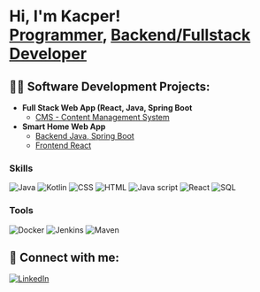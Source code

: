 <h1>Hi, I'm Kacper! <br/><a href="https://github.com/KacperC948">Programmer</a>, <a href="https://www.linkedin.com/in/kacper-cichosz/">Backend/Fullstack Developer</a>

<h2>👨‍💻 Software Development Projects:</h2>

- <b>Full Stack Web App (React, Java, Spring Boot</b>
  - [CMS - Content Management System](https://github.com/KacperC948/CMS)
- <b>Smart Home Web App</b>
  - [Backend Java, Spring Boot](https://github.com/KacperC948/SmartHomeBackend)
  - [Frontend React](https://github.com/KacperC948/SmartHomeFrontend)

### Skills

![Java](https://img.shields.io/badge/Java-ED8B00?style=for-the-badge&logo=openjdk&logoColor=white)
![Kotlin](https://img.shields.io/badge/Kotlin-7F52FF?style=for-the-badge&logo=Kotlin&logoColor=white)
![CSS](https://img.shields.io/badge/HTML5-E34F26?style=for-the-badge&logo=html5&logoColor=white)
![HTML](https://img.shields.io/badge/CSS3-1572B6?style=for-the-badge&logo=css3&logoColor=white)
![Java script](https://img.shields.io/badge/JavaScript-323330?style=for-the-badge&logo=javascript&logoColor=F7DF1E)
![React](https://shields.io/badge/react-black?logo=react&style=for-the-badge)
![SQL](https://img.shields.io/badge/PostgreSQL-316192?style=for-the-badge&logo=postgresql&logoColor=white)

### Tools

![Docker](https://img.shields.io/badge/docker-257bd6?style=for-the-badge&logo=docker&logoColor=white)
![Jenkins](https://img.shields.io/badge/Jenkins-D24939?style=for-the-badge&logo=Jenkins&logoColor=white)
![Maven](https://img.shields.io/badge/MAVEN-000000?style=for-the-badge&logo=apachemaven&logoColor=blue)

<h2> 🤳 Connect with me:</h2>
<a href="https://www.linkedin.com/in/kacper-cichosz/" target="_blank"><img alt="LinkedIn" src="https://img.shields.io/badge/linkedin-%230077B5.svg?&style=for-the-badge&logo=linkedin&logoColor=white" /></a>

<!--
**KacperC948/KacperC948** is a ✨ _special_ ✨ repository because its `README.md` (this file) appears on your GitHub profile.

Here are some ideas to get you started:

- 🔭 I’m currently working on ...
- 🌱 I’m currently learning ...
- 👯 I’m looking to collaborate on ...
- 🤔 I’m looking for help with ...
- 💬 Ask me about ...
- 📫 How to reach me: ...
- 😄 Pronouns: ...
- ⚡ Fun fact: ...
-->
